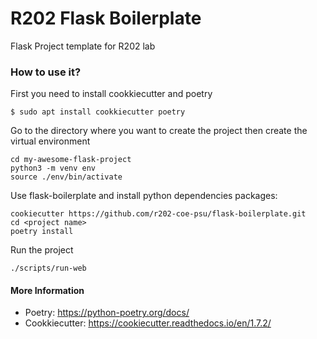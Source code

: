 # R202 Flask Boilerplate
Flask Project template for R202 lab

### How to use it?
First you need to install cookkiecutter and poetry
```
$ sudo apt install cookkiecutter poetry
```
Go to the directory where you want to create the project then create the virtual environment
```
cd my-awesome-flask-project
python3 -m venv env
source ./env/bin/activate
```
Use flask-boilerplate and install python dependencies packages:
```
cookiecutter https://github.com/r202-coe-psu/flask-boilerplate.git
cd <project name>
poetry install
```
Run the project
```
./scripts/run-web
```

#### More Information
- Poetry: https://python-poetry.org/docs/
- Cookkiecutter: https://cookiecutter.readthedocs.io/en/1.7.2/